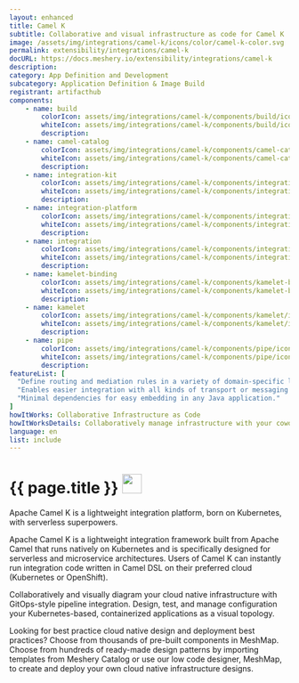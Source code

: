 ```yaml
---
layout: enhanced
title: Camel K
subtitle: Collaborative and visual infrastructure as code for Camel K
image: /assets/img/integrations/camel-k/icons/color/camel-k-color.svg
permalink: extensibility/integrations/camel-k
docURL: https://docs.meshery.io/extensibility/integrations/camel-k
description: 
category: App Definition and Development
subcategory: Application Definition & Image Build
registrant: artifacthub
components: 
	- name: build
		colorIcon: assets/img/integrations/camel-k/components/build/icons/color/build-color.svg
		whiteIcon: assets/img/integrations/camel-k/components/build/icons/white/build-white.svg
		description: 
	- name: camel-catalog
		colorIcon: assets/img/integrations/camel-k/components/camel-catalog/icons/color/camel-catalog-color.svg
		whiteIcon: assets/img/integrations/camel-k/components/camel-catalog/icons/white/camel-catalog-white.svg
		description: 
	- name: integration-kit
		colorIcon: assets/img/integrations/camel-k/components/integration-kit/icons/color/integration-kit-color.svg
		whiteIcon: assets/img/integrations/camel-k/components/integration-kit/icons/white/integration-kit-white.svg
		description: 
	- name: integration-platform
		colorIcon: assets/img/integrations/camel-k/components/integration-platform/icons/color/integration-platform-color.svg
		whiteIcon: assets/img/integrations/camel-k/components/integration-platform/icons/white/integration-platform-white.svg
		description: 
	- name: integration
		colorIcon: assets/img/integrations/camel-k/components/integration/icons/color/integration-color.svg
		whiteIcon: assets/img/integrations/camel-k/components/integration/icons/white/integration-white.svg
		description: 
	- name: kamelet-binding
		colorIcon: assets/img/integrations/camel-k/components/kamelet-binding/icons/color/kamelet-binding-color.svg
		whiteIcon: assets/img/integrations/camel-k/components/kamelet-binding/icons/white/kamelet-binding-white.svg
		description: 
	- name: kamelet
		colorIcon: assets/img/integrations/camel-k/components/kamelet/icons/color/kamelet-color.svg
		whiteIcon: assets/img/integrations/camel-k/components/kamelet/icons/white/kamelet-white.svg
		description: 
	- name: pipe
		colorIcon: assets/img/integrations/camel-k/components/pipe/icons/color/pipe-color.svg
		whiteIcon: assets/img/integrations/camel-k/components/pipe/icons/white/pipe-white.svg
		description: 
featureList: [
  "Define routing and mediation rules in a variety of domain-specific languages.",
  "Enables easier integration with all kinds of transport or messaging models.",
  "Minimal dependencies for easy embedding in any Java application."
]
howItWorks: Collaborative Infrastructure as Code
howItWorksDetails: Collaboratively manage infrastructure with your coworkers synchronously sharing the same designs.
language: en
list: include
---
```

<h1>{{ page.title }} <img src="{{ page.image }}" style="width: 35px; height: 35px;" /></h1>

<p>
Apache Camel K is a lightweight integration platform, born on Kubernetes, with serverless superpowers.
</p>
<p>Apache Camel K is a lightweight integration framework built from Apache Camel that runs natively on Kubernetes and is specifically designed for serverless and microservice architectures.
Users of Camel K can instantly run integration code written in Camel DSL on their preferred cloud (Kubernetes or OpenShift).</p>
<p>
    Collaboratively and visually diagram your cloud native infrastructure with GitOps-style pipeline integration. Design, test, and manage configuration your Kubernetes-based, containerized applications as a visual topology.
</p>
<p>
    Looking for best practice cloud native design and deployment best practices? Choose from thousands of pre-built components in MeshMap. Choose from hundreds of ready-made design patterns by importing templates from Meshery Catalog or use our low code designer, MeshMap, to create and deploy your own cloud native infrastructure designs.
</p>
